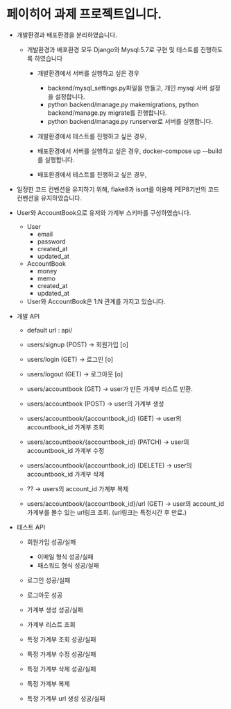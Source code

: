 # 페이히어 과제 프로젝트입니다.

- 개발환경과 배포환경을 분리하였습니다.
    - 개발환경과 배포환경 모두 Django와 Mysql:5.7로 구현 및 테스트를 진행하도록 하였습니다
        - 개발환경에서 서버를 실행하고 싶은 경우
            - backend/mysql_settings.py파일을 만들고, 개인 mysql 서버 설정을 설정합니다.
            - python backend/manage.py makemigrations, python backend/manage.py migrate를 진행합니다.
            - python backend/manage.py runserver로 서버를 실행합니다.
        - 개발환경에서 테스트를 진행하고 싶은 경우,

        - 배포환경에서 서버를 실행하고 싶은 경우, docker-compose up --build를 실행합니다.
        - 배포환경에서 테스트를 진행하고 싶은 경우,


- 일정한 코드 컨벤션을 유지하기 위해, flake8과 isort를 이용해 PEP8기반의 코드 컨벤션을 유지하였습니다.



- User와 AccountBook으로 유저와 가계부 스키마를 구성하였습니다.
    - User
        - email
        - password
        - created_at
        - updated_at
    - AccountBook
        - money
        - memo
        - created_at
        - updated_at
    - User와 AccountBook은 1:N 관계를 가지고 있습니다.


- 개발 API
    - default url : api/

    - users/signup (POST) -> 회원가입 [o]
    - users/login (GET) -> 로그인 [o]
    - users/logout (GET) -> 로그아웃 [o]

    - users/accountbook (GET) -> user가 만든 가계부 리스트 반환.
    - users/accountbook (POST) -> user의 가계부 생성
    - users/accountbook/{accountbook_id} (GET) -> user의 accountbook_id 가계부 조회
    - users/accountbook/{accountbook_id} (PATCH) -> user의 accountbook_id 가계부 수정
    - users/accountbook/{accountbook_id} (DELETE) -> user의 accountbook_id 가계부 삭제
    - ?? -> users의 account_id 가계부 복제
    - users/accountbook/{accountbook_id}/url (GET) -> user의 account_id 가계부를 볼수 있는 url링크 조회. (url링크는 특정시간 후 만료.)

- 테스트 API
    - 회원가입 성공/실패
        - 이메일 형식 성공/실패
        - 패스워드 형식 성공/실패
    - 로그인 성공/실패
    - 로그아웃 성공

    - 가계부 생성 성공/실패
    - 가계부 리스트 조회
    - 특정 가계부 조회 성공/실패
    - 특정 가계부 수정 성공/실패
    - 특정 가계부 삭제 성공/실패
    - 특정 가계부 복제
    - 특정 가계부 url 생성 성공/실패
